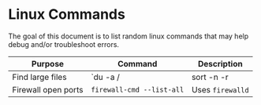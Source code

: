 # Linux Commands

The goal of this document is to list random linux commands that may help debug and/or troubleshoot errors.

Purpose | Command | Description
------ | ------ | ------
Find large files | `du -a / | sort -n -r | head -n 20` | Finds largest 20 files/directories
Firewall open ports | `firewall-cmd --list-all` | Uses `firewalld`
